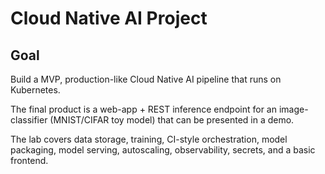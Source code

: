 # Cloud Native AI Project 

## Goal 
Build a MVP, production-like Cloud Native AI pipeline that runs on Kubernetes. 

The final product is a web-app + REST inference endpoint for an image-classifier (MNIST/CIFAR toy model) that can be presented in a demo. 

The lab covers data storage, training, CI-style orchestration, model packaging, model serving, autoscaling, observability, secrets, and a basic frontend.